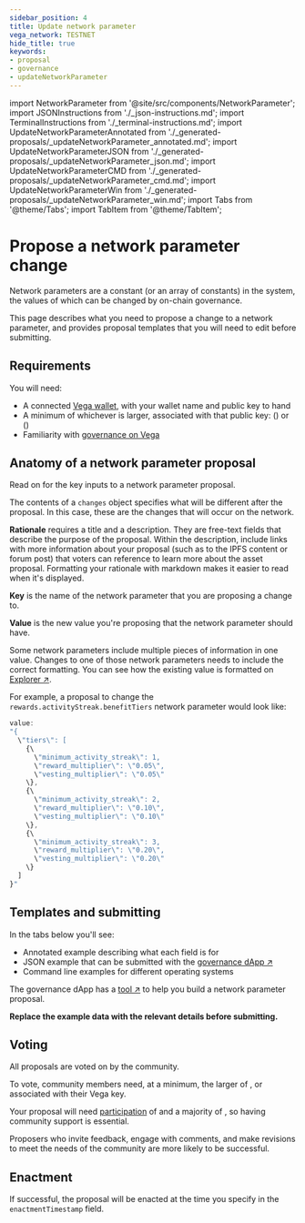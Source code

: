 ```yaml
---
sidebar_position: 4
title: Update network parameter
vega_network: TESTNET
hide_title: true
keywords:
- proposal
- governance
- updateNetworkParameter
---
```

import NetworkParameter from '@site/src/components/NetworkParameter';
import JSONInstructions from './_json-instructions.md';
import TerminalInstructions from './_terminal-instructions.md';
import UpdateNetworkParameterAnnotated from './_generated-proposals/_updateNetworkParameter_annotated.md';
import UpdateNetworkParameterJSON from './_generated-proposals/_updateNetworkParameter_json.md';
import UpdateNetworkParameterCMD from './_generated-proposals/_updateNetworkParameter_cmd.md';
import UpdateNetworkParameterWin from './_generated-proposals/_updateNetworkParameter_win.md';
import Tabs from '@theme/Tabs';
import TabItem from '@theme/TabItem';

# Propose a network parameter change

Network parameters are a constant (or an array of constants) in the system, the values of which can be changed by on-chain governance.

This page describes what you need to propose a change to a network parameter, and provides proposal templates that you will need to edit before submitting.

<!--You should also share your proposal idea in the [_Governance_ forum section ↗](https://community.vega.xyz/c/governance) before submitting it to the network.-->

## Requirements

You will need:
* A connected [Vega wallet](../../tools/vega-wallet/index.md), with your wallet name and public key to hand
* A minimum of whichever is larger, associated with that public key: <NetworkParameter frontMatter={frontMatter} param="governance.proposal.updateNetParam.minProposerBalance" hideValue={true}/> (<NetworkParameter frontMatter={frontMatter} param="governance.proposal.updateNetParam.minProposerBalance" hideName={true} formatter="governanceToken" suffix="tokens"/>) or <NetworkParameter frontMatter={frontMatter} param="spam.protection.proposal.min.tokens" hideValue={true}/> (<NetworkParameter frontMatter={frontMatter} param="spam.protection.proposal.min.tokens" hideName={true} formatter="governanceToken"  formatter="governanceToken" suffix="tokens"/>)
* Familiarity with [governance on Vega](../../concepts/governance.md)

## Anatomy of a network parameter proposal
Read on for the key inputs to a network parameter proposal.

The contents of a `changes` object specifies what will be different after the proposal. In this case, these are the changes that will occur on the network.

**Rationale** requires a title and a description. They are free-text fields that describe the purpose of the proposal. Within the description, include links with more information about your proposal (such as to the IPFS content or forum post) that voters can reference to learn more about the asset proposal. Formatting your rationale with markdown makes it easier to read when it's displayed.

**Key** is the name of the network parameter that you are proposing a change to.

**Value** is the new value you're proposing that the network parameter should have.

Some network parameters include multiple pieces of information in one value. Changes to one of those network parameters needs to include the correct formatting. You can see how the existing value is formatted on [Explorer ↗](https://explorer.vega.xyz/network-parameters).

For example, a proposal to change the `rewards.activityStreak.benefitTiers` network parameter would look like:

```javascript title="Code sample for multiple values"
value:
"{
  \"tiers\": [
    {\
      \"minimum_activity_streak\": 1,
      \"reward_multiplier\": \"0.05\",
      \"vesting_multiplier\": \"0.05\"
    \},
    {\
      \"minimum_activity_streak\": 2,
      \"reward_multiplier\": \"0.10\",
      \"vesting_multiplier\": \"0.10\"
    \},
    {\
      \"minimum_activity_streak\": 3,
      \"reward_multiplier\": \"0.20\",
      \"vesting_multiplier\": \"0.20\"
    \}
  ]
}"
```

## Templates and submitting
In the tabs below you'll see:

* Annotated example describing what each field is for
* JSON example that can be submitted with the [governance dApp ↗](https://governance.fairground.wtf/proposals/propose/raw)
* Command line examples for different operating systems

The governance dApp has a [tool ↗](https://governance.fairground.wtf/proposals/propose/network-parameter) to help you build a network parameter proposal. 

**Replace the example data with the relevant details before submitting.**

<Tabs groupId="updateNetworkParameter">
  <TabItem value="annotated" label="Annotated example">
    <UpdateNetworkParameterAnnotated />
  </TabItem>
  <TabItem value="json" label="Governance dApp (JSON)">
    <JSONInstructions />
    <UpdateNetworkParameterJSON />
  </TabItem>
  <TabItem value="cmd" label="Command line (Linux / OSX)">
    <TerminalInstructions />
    <UpdateNetworkParameterCMD />
  </TabItem>
  <TabItem value="win" label="Command line (Windows)">
    <TerminalInstructions />
    <UpdateNetworkParameterWin />
  </TabItem>
</Tabs>

## Voting
All proposals are voted on by the community. 

<!--
Building support is down to you. Share your proposal in the [_Governance_ section ↗](https://community.vega.xyz/c/governance) on the Vega community forum. You may also wish to share on [Discord ↗](https://vega.xyz/discord).
-->

To vote, community members need, at a minimum, the larger of <NetworkParameter frontMatter={frontMatter} param="governance.proposal.updateNetParam.minVoterBalance" suffix="tokens" hideName={true} formatter="governanceToken" />, or <NetworkParameter formatter="governanceToken" frontMatter={frontMatter} param="spam.protection.voting.min.tokens" suffix="tokens" hideName={true} /> associated with their Vega key. 

Your proposal will need [participation](../../concepts/governance.md#how-a-proposals-outcome-is-calculated) of <NetworkParameter frontMatter={frontMatter} param="governance.proposal.updateNetParam.requiredParticipation" formatter="percent" hideName={true} /> and a majority of <NetworkParameter frontMatter={frontMatter} param="governance.proposal.updateNetParam.requiredMajority" formatter="percent" hideName={true} />, so having community support is essential.

Proposers who invite feedback, engage with comments, and make revisions to meet the needs of the community are more likely to be successful.

## Enactment
If successful, the proposal will be enacted at the time you specify in the `enactmentTimestamp` field.